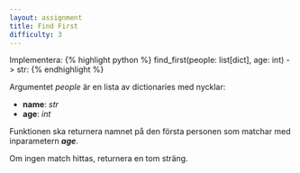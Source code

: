 ```yaml
---
layout: assignment
title: Find First
difficulty: 3
---
```

Implementera:
{% highlight python %}
find_first(people: list[dict], age: int) -> str:
{% endhighlight %}

Argumentet *people* är en lista av dictionaries med nycklar:
- **name**: *str*
- **age**: *int*

Funktionen ska returnera namnet på den första personen som matchar med inparametern ***age***.

Om ingen match hittas, returnera en tom sträng.

<script>

function randint(a, b) {
    return Math.floor(Math.random() * (b - a + 1)) + a
}

const names = [
  "Erik",
  "Anna",
  "Johan",
  "Elsa",
  "Lars",
  "Sara",
  "Oskar",
  "Maja",
  "Nils",
  "Emilia"
]

const solution = `

def find_first(people, age):
    for person in people:
        if person['age'] == age:
            return person['name']
    return ''

`

new Assignment(
    "find_first",
    () => {
        const people = []
        const num_of_people = randint(5, 8)

        const previous_names = [null]
        while (people.length < num_of_people) {
            let name = null

            while (true) {
                name = names[randint(0, names.length-1)]
                if (!previous_names.includes(name)) {
                    previous_names.push(name)
                    break
                }
            }

            let age = randint(20, 25)

            people.push({name, age})
        }
        let age_to_find = people[randint(0, people.length-1)].age
        if (Math.random() < 0.25)
            age_to_find = randint(20, 80)
        return [people, age_to_find]
    },
    solution
)

</script>

